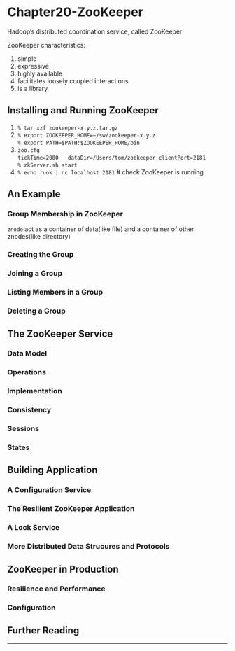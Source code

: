 # Chapter20-ZooKeeper
Hadoop’s distributed coordination service, called ZooKeeper

ZooKeeper characteristics:
1. simple
2. expressive
3. highly available
4. facilitates loosely coupled interactions
5. is a library

## Installing and Running ZooKeeper
1. `% tar xzf zookeeper-x.y.z.tar.gz`
2. `% export ZOOKEEPER_HOME=~/sw/zookeeper-x.y.z`  
`% export PATH=$PATH:$ZOOKEEPER_HOME/bin`
3. `zoo.cfg`  
`tickTime=2000  
dataDir=/Users/tom/zookeeper
clientPort=2181`  
`% zkServer.sh start`
4. `% echo ruok | nc localhost 2181` # check ZooKeeper is running

## An Example

### Group Membership in ZooKeeper
`znode` act as a container of data(like file) and a container of other znodes(like directory)
### Creating the Group

### Joining a Group

### Listing Members in a Group

### Deleting a Group

## The ZooKeeper Service

### Data Model


### Operations

### Implementation

### Consistency

### Sessions

### States

## Building Application


### A Configuration Service


### The Resilient ZooKeeper Application

### A Lock Service

### More Distributed Data Strucures and Protocols

## ZooKeeper in Production

### Resilience and Performance

### Configuration

## Further Reading


































---
